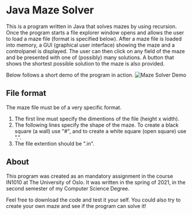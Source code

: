 # Java Maze Solver

This is a program written in Java that solves mazes by using recursion. Once the program starts a file explorer window opens and allows the user to load a maze file (format is specified below). After a maze file is loaded into memory, a GUI (graphical user interface) showing the maze and a controlpanel is displayed. The user can then click on any field of the maze and be presented with one of (possibly) many solutions. A button that shows the shortest possible solution to the maze is also provided. 

Below follows a short demo of the program in action. 
![Maze Solver Demo](mazeDemo2.gif)



## File format 
The maze file must be of a very specific format.
1. The first line must specify the dimentions of the file (height x width).
2. The following lines specify the shape of the maze. To create a black square (a wall) use "#", and to create a white square (open square) use ".". 
3. The file extention should be ".in".

## About 
This program was created as an mandatory assignment in the course IN1010 at The University of Oslo. It was written in the spring of 2021, in the second semester of my Computer Science Degree.

Feel free to download the code and test it your self. You could also try to create your own maze and see if the program can solve it!  
